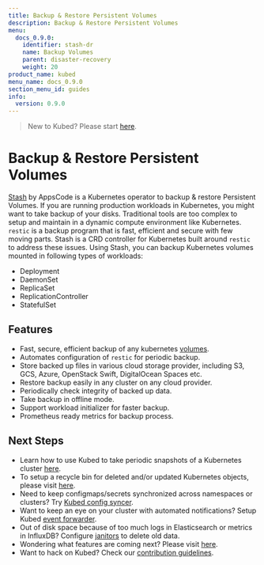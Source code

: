```yaml
---
title: Backup & Restore Persistent Volumes
description: Backup & Restore Persistent Volumes
menu:
  docs_0.9.0:
    identifier: stash-dr
    name: Backup Volumes
    parent: disaster-recovery
    weight: 20
product_name: kubed
menu_name: docs_0.9.0
section_menu_id: guides
info:
  version: 0.9.0
---
```


> New to Kubed? Please start [here](/docs/0.9.0/concepts/README).

# Backup & Restore Persistent Volumes

[Stash](https://appscode.com/products/stash) by AppsCode is a Kubernetes operator to backup & restore Persistent Volumes. If you are running production workloads in Kubernetes, you might want to take backup of your disks. Traditional tools are too complex to setup and maintain in a dynamic compute environment like Kubernetes. `restic` is a backup program that is fast, efficient and secure with few moving parts. Stash is a CRD controller for Kubernetes built around `restic` to address these issues. Using Stash, you can backup Kubernetes volumes mounted in following types of workloads:

- Deployment
- DaemonSet
- ReplicaSet
- ReplicationController
- StatefulSet

## Features
 - Fast, secure, efficient backup of any kubernetes [volumes](https://kubernetes.io/docs/concepts/storage/volumes/).
 - Automates configuration of `restic` for periodic backup.
 - Store backed up files in various cloud storage provider, including S3, GCS, Azure, OpenStack Swift, DigitalOcean Spaces etc.
 - Restore backup easily in any cluster on any cloud provider.
 - Periodically check integrity of backed up data.
 - Take backup in offline mode.
 - Support workload initializer for faster backup.
 - Prometheus ready metrics for backup process.

## Next Steps
 - Learn how to use Kubed to take periodic snapshots of a Kubernetes cluster [here](/docs/0.9.0/guides/disaster-recovery/cluster-snapshot).
 - To setup a recycle bin for deleted and/or updated Kubernetes objects, please visit [here](/docs/0.9.0/guides/disaster-recovery/recycle-bin).
 - Need to keep configmaps/secrets synchronized across namespaces or clusters? Try [Kubed config syncer](/docs/0.9.0/guides/config-syncer/).
 - Want to keep an eye on your cluster with automated notifications? Setup Kubed [event forwarder](/docs/0.9.0/guides/cluster-events/).
 - Out of disk space because of too much logs in Elasticsearch or metrics in InfluxDB? Configure [janitors](/docs/0.9.0/guides/janitors) to delete old data.
 - Wondering what features are coming next? Please visit [here](/docs/0.9.0/roadmap).
 - Want to hack on Kubed? Check our [contribution guidelines](/docs/0.9.0/CONTRIBUTING).
